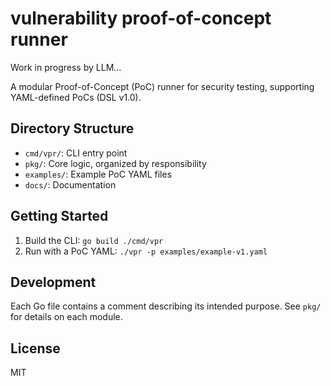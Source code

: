 # vulnerability proof-of-concept runner

Work in progress by LLM...

A modular Proof-of-Concept (PoC) runner for security testing, supporting YAML-defined PoCs (DSL v1.0).

## Directory Structure

- `cmd/vpr/`: CLI entry point
- `pkg/`: Core logic, organized by responsibility
- `examples/`: Example PoC YAML files
- `docs/`: Documentation

## Getting Started

1. Build the CLI: `go build ./cmd/vpr`
2. Run with a PoC YAML: `./vpr -p examples/example-v1.yaml`

## Development
Each Go file contains a comment describing its intended purpose. See `pkg/` for details on each module.

## License
MIT

